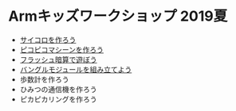 # Armキッズワークショップ 2019夏

* [サイコロを作ろう](./program/dice.md)
* [ピコピコマシーンを作ろう](./program/picopico.md)
* [フラッシュ暗算で遊ぼう](./program/calc.md)
* [バングルモジュールを組み立てよう](./program/bangle.md)
* 歩数計を作ろう
* ひみつの通信機を作ろう
* ピカピカリングを作ろう